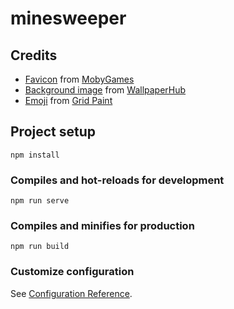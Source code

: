 # minesweeper

## Credits

- [Favicon](https://www.mobygames.com/game/windows/minesweeper/screenshots/gameShotId,257011/) from [MobyGames](https://www.mobygames.com/)
- [Background image](https://wallpaperhub.app/wallpapers/6852) from [WallpaperHub](https://wallpaperhub.app/)
- [Emoji](https://grid-paint.com/images/details/5965934191706112) from [Grid Paint](https://grid-paint.com/)

## Project setup

```
npm install
```

### Compiles and hot-reloads for development

```
npm run serve
```

### Compiles and minifies for production

```
npm run build
```

### Customize configuration

See [Configuration Reference](https://cli.vuejs.org/config/).
